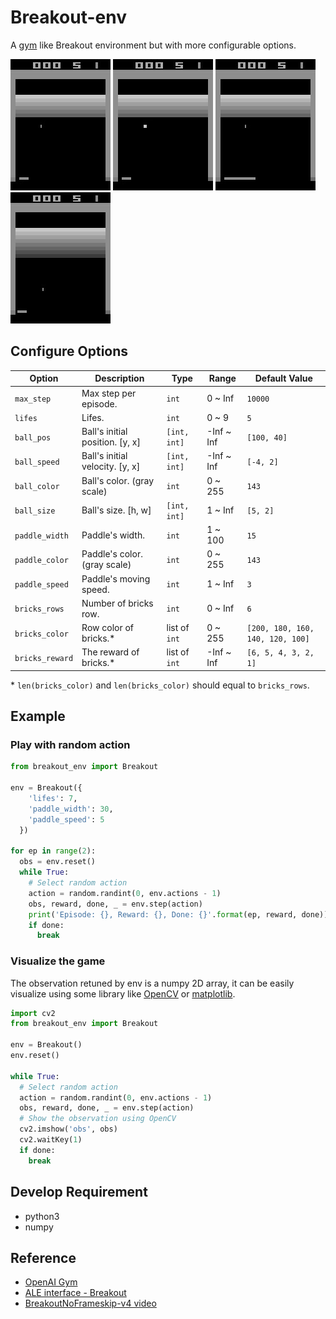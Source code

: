 # Breakout-env

A [gym](https://github.com/openai/gym/blob/master/gym/envs/atari/atari_env.py) like Breakout environment but with more configurable options.

![](./demo/normal.gif)
![](./demo/big-ball.gif)
![](./demo/big-paddle.gif)
![](./demo/more-bricks.gif)

## Configure Options

| Option          | Description                     | Type          | Range      | Default Value                    |
|-----------------|---------------------------------|---------------|------------|----------------------------------|
| `max_step`      | Max step per episode.           | `int`         | 0 ~ Inf    | `10000`                          |
| `lifes`         | Lifes.                          | `int`         | 0 ~ 9      | `5`                              |
| `ball_pos`      | Ball's initial position. [y, x] | `[int, int]`  | -Inf ~ Inf | `[100, 40]`                      |
| `ball_speed`    | Ball's initial velocity. [y, x] | `[int, int]`  | -Inf ~ Inf | `[-4, 2]`                        |
| `ball_color`    | Ball's color. (gray scale)      | `int`         | 0 ~ 255    | `143`                            |
| `ball_size`     | Ball's size. [h, w]             | `[int, int]`  | 1 ~ Inf    | `[5, 2]`                         |
| `paddle_width`  | Paddle's width.                 | `int`         | 1 ~ 100    | `15`                             |
| `paddle_color`  | Paddle's color. (gray scale)    | `int`         | 0 ~ 255    | `143`                            |
| `paddle_speed`  | Paddle's moving speed.          | `int`         | 1 ~ Inf    | `3`                              |
| `bricks_rows`   | Number of bricks row.           | `int`         | 0 ~ Inf    | `6`                              |
| `bricks_color`  | Row color of bricks.\*          | list of `int` | 0 ~ 255    | `[200, 180, 160, 140, 120, 100]` |
| `bricks_reward` | The reward of bricks.\*         | list of `int` | -Inf ~ Inf | `[6, 5, 4, 3, 2, 1]`             |

\* `len(bricks_color)` and `len(bricks_color)` should equal to `bricks_rows`.

<!-- ## Installation

Install from PyPI:

```sh
$ pip install <>
```

Install from master branch

```sh
$ pip install git+https://github.com/SSARCandy/breakout-env.git@master
``` -->

## Example

### Play with random action

```py
from breakout_env import Breakout

env = Breakout({
    'lifes': 7,
    'paddle_width': 30,
    'paddle_speed': 5
  })

for ep in range(2):
  obs = env.reset()
  while True:
    # Select random action
    action = random.randint(0, env.actions - 1)
    obs, reward, done, _ = env.step(action)
    print('Episode: {}, Reward: {}, Done: {}'.format(ep, reward, done))
    if done:
      break
```

### Visualize the game

The observation retuned by env is a numpy 2D array, it can be easily visualize using some library like [OpenCV](https://opencv.org/) or [matplotlib](https://matplotlib.org/).

```py
import cv2
from breakout_env import Breakout

env = Breakout()
env.reset()

while True:
  # Select random action
  action = random.randint(0, env.actions - 1)
  obs, reward, done, _ = env.step(action)
  # Show the observation using OpenCV
  cv2.imshow('obs', obs)
  cv2.waitKey(1)
  if done:
    break
```

## Develop Requirement

- python3
- numpy

## Reference

- [OpenAI Gym](https://github.com/openai/gym/blob/master/gym/envs/atari/atari_env.py)
- [ALE interface - Breakout](https://github.com/openai/atari-py/blob/master/atari_py/ale_interface/src/games/supported/Breakout.cpp)
- [BreakoutNoFrameskip-v4 video](https://youtu.be/o72FS5eqPNs)
